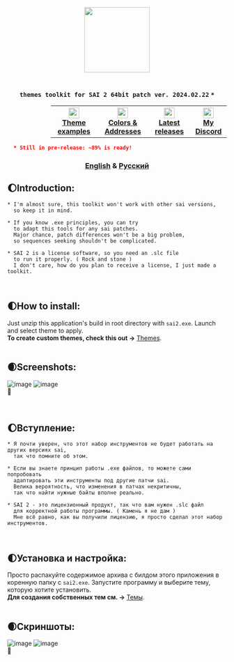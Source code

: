 <div align="center">
  <img src="https://github.com/supchyan/yum2-theme-toolkit/assets/123704468/6a6c2116-0c8e-4f8d-ac0f-d6c1996d273f" height="150" />
</div>
<br />

### <p align=center>`themes toolkit for SAI 2 64bit patch ver. 2024.02.22` `*`</p>
<div align="center" style="padding-left: 100px;">
<table style="width:100%">
  <th>
    <a href="https://github.com/supchyan/yum2-theme-toolkit/tree/main/themes/">
      <img src="https://github.com/supchyan/yum2-theme-toolkit/assets/123704468/81871a32-7ba5-49af-ade0-ffd070ad2043" width="24"/>
      </br>
      <span>Theme examples</span>
    </a>  
  </th>
  <th>
    <a href="https://github.com/supchyan/yum2-theme-toolkit/blob/main/data/">
      <img src="https://github.com/supchyan/yum2-theme-toolkit/assets/123704468/691a8bad-a32d-4ef2-a8a4-d3c7e210c11e" width="24"/>
      </br>
      <span>Colors & Addresses</span>
    </a>  
  </th>
  <th>
    <a href="https://github.com/supchyan/yum2-theme-toolkit/releases">
      <img src="https://github.com/supchyan/yum2-theme-toolkit/assets/123704468/f2c7603f-030b-4dc1-8984-f49a4532097e" width="24"/>
      </br>
      <span>Latest releases</span>
    </a>  
  </th>
  <th>
    <a href="https://discord.gg/dGF8p9UGyM">
      <img src="https://github.com/supchyan/yum2-theme-toolkit/assets/123704468/037e74ed-d5cc-4f4c-b668-0c004180b3ab" width="24"/>
      </br>
      <span>My Discord</span>
    </a>  
  </th>
</table>
</div>

```json
  * Still in pre-release: ~89% is ready!
```
### <div align="center">[English](#introduction) & [Русский](#вступление)</div>

## 🌔Introduction:
``` 
* I'm almost sure, this toolkit won't work with other sai versions,
  so keep it in mind.

* If you know .exe principles, you can try
  to adapt this tools for any sai patches.
  Major chance, patch differences won't be a big problem,
  so sequences seeking shouldn't be complicated.

* SAI 2 is a license software, so you need an .slc file
  to run it properly. ( Rock and stone )
  I don't care, how do you plan to receive a license, I just made a toolkit.
```
<br/>

## 🌓How to install:
Just unzip this application's build in root directory with `sai2.exe`. Launch and select theme to apply.<br/>
**To create custom themes, check this out ->** [Themes](https://github.com/supchyan/yum2-theme-toolkit/tree/main/themes/).
<br/><br/>

## 🌒Screenshots:
![image](https://github.com/supchyan/yum2-theme-toolkit/assets/123704468/c37fd982-3a9a-42b2-8099-eba20f6091be)
![image](https://github.com/supchyan/yum2-theme-toolkit/assets/123704468/344a0dac-dd10-45d1-989f-38590fe35e04)
<br/>
🐳<br/><br/><br/>

## 🌔Вступление:
``` 
* Я почти уверен, что этот набор инструментов не будет работать на других версиях sai,
  так что помните об этом.

* Если вы знаете принцип работы .exe файлов, то можете сами попробовать
  адаптировать эти инструменты под другие патчи sai.
  Велика вероятность, что изменения в патчах некритичны,
  так что найти нужные байты вполне реально.

* SAI 2 - это лицензионный продукт, так что вам нужен .slc файл
  для корректной работы программы. ( Камень я не дам )
  Мне всё равно, как вы получили лицензию, я просто сделал этот набор инструментов.
```
<br/>

## 🌓Установка и настройка:
Просто распакуйте содержимое архива с билдом этого приложения в коренную папку с `sai2.exe`. Запустите программу и выберите тему, которую хотите установить.<br/>
**Для создания собственных тем см. ->** [Темы](https://github.com/supchyan/yum2-theme-toolkit/tree/main/themes/).
<br/><br/>

## 🌒Скриншоты:
![image](https://github.com/supchyan/yum2-theme-toolkit/assets/123704468/6d062f65-1701-40cf-b66d-674107476945)
![image](https://github.com/supchyan/yum2-theme-toolkit/assets/123704468/75cafadc-7253-4dc8-8857-363197fb3e22)
<br/>
🐳
